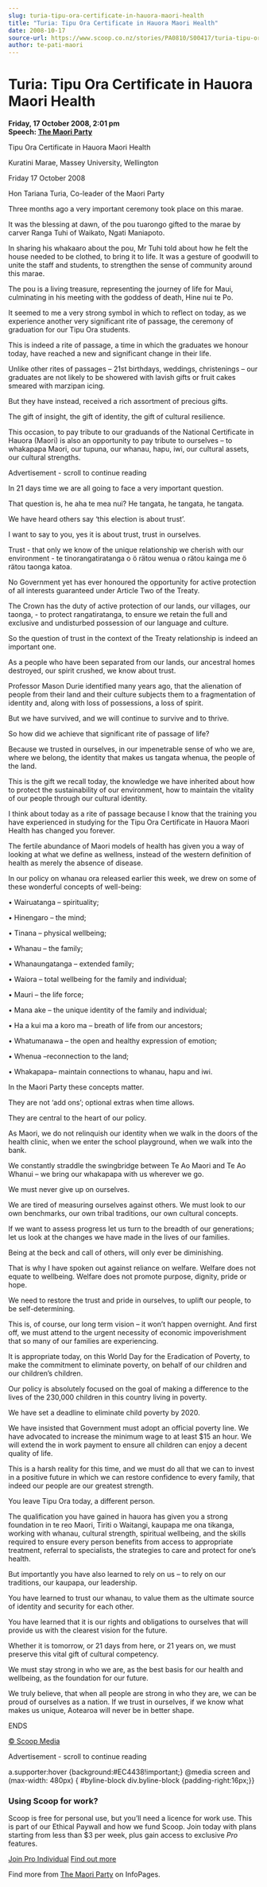 ```yaml
---
slug: turia-tipu-ora-certificate-in-hauora-maori-health
title: "Turia: Tipu Ora Certificate in Hauora Maori Health"
date: 2008-10-17
source-url: https://www.scoop.co.nz/stories/PA0810/S00417/turia-tipu-ora-certificate-in-hauora-maori-health.htm
author: te-pati-maori
---
```

Turia: Tipu Ora Certificate in Hauora Maori Health
==================================================

**Friday, 17 October 2008, 2:01 pm**  
**Speech: [The Maori Party](https://info.scoop.co.nz/The_Maori_Party)**

Tipu Ora Certificate in Hauora Maori Health

Kuratini Marae, Massey University, Wellington

Friday 17 October 2008

Hon Tariana Turia, Co-leader of the Maori Party

Three months ago a very important ceremony took place on this marae.

It was the blessing at dawn, of the pou tuarongo gifted to the marae by carver Ranga Tuhi of Waikato, Ngati Maniapoto.

In sharing his whakaaro about the pou, Mr Tuhi told about how he felt the house needed to be clothed, to bring it to life. It was a gesture of goodwill to unite the staff and students, to strengthen the sense of community around this marae.

The pou is a living treasure, representing the journey of life for Maui, culminating in his meeting with the goddess of death, Hine nui te Po.

It seemed to me a very strong symbol in which to reflect on today, as we experience another very significant rite of passage, the ceremony of graduation for our Tipu Ora students.

This is indeed a rite of passage, a time in which the graduates we honour today, have reached a new and significant change in their life.

Unlike other rites of passages – 21st birthdays, weddings, christenings – our graduates are not likely to be showered with lavish gifts or fruit cakes smeared with marzipan icing.

But they have instead, received a rich assortment of precious gifts.

The gift of insight, the gift of identity, the gift of cultural resilience.

This occasion, to pay tribute to our graduands of the National Certificate in Hauora (Maori) is also an opportunity to pay tribute to ourselves – to whakapapa Maori, our tupuna, our whanau, hapu, iwi, our cultural assets, our cultural strengths.

Advertisement - scroll to continue reading





In 21 days time we are all going to face a very important question.

That question is, he aha te mea nui? He tangata, he tangata, he tangata.

We have heard others say ‘this election is about trust’.

I want to say to you, yes it is about trust, trust in ourselves.

Trust - that only we know of the unique relationship we cherish with our environment - te tinorangatiratanga o ö rätou wenua o rätou kainga me ö rätou taonga katoa.

No Government yet has ever honoured the opportunity for active protection of all interests guaranteed under Article Two of the Treaty.

The Crown has the duty of active protection of our lands, our villages, our taonga, - to protect rangatiratanga, to ensure we retain the full and exclusive and undisturbed possession of our language and culture.

So the question of trust in the context of the Treaty relationship is indeed an important one.

As a people who have been separated from our lands, our ancestral homes destroyed, our spirit crushed, we know about trust.

Professor Mason Durie identified many years ago, that the alienation of people from their land and their culture subjects them to a fragmentation of identity and, along with loss of possessions, a loss of spirit.

But we have survived, and we will continue to survive and to thrive.

So how did we achieve that significant rite of passage of life?

Because we trusted in ourselves, in our impenetrable sense of who we are, where we belong, the identity that makes us tangata whenua, the people of the land.

This is the gift we recall today, the knowledge we have inherited about how to protect the sustainability of our environment, how to maintain the vitality of our people through our cultural identity.

I think about today as a rite of passage because I know that the training you have experienced in studying for the Tipu Ora Certificate in Hauora Maori Health has changed you forever.

The fertile abundance of Maori models of health has given you a way of looking at what we define as wellness, instead of the western definition of health as merely the absence of disease.

In our policy on whanau ora released earlier this week, we drew on some of these wonderful concepts of well-being:

• Wairuatanga – spirituality;

• Hinengaro – the mind;

• Tinana – physical wellbeing;

• Whanau – the family;

• Whanaungatanga – extended family;

• Waiora – total wellbeing for the family and individual;

• Mauri – the life force;

• Mana ake – the unique identity of the family and individual;

• Ha a kui ma a koro ma – breath of life from our ancestors;

• Whatumanawa – the open and healthy expression of emotion;

• Whenua –reconnection to the land;

• Whakapapa– maintain connections to whanau, hapu and iwi.

In the Maori Party these concepts matter.

They are not ‘add ons’; optional extras when time allows.

They are central to the heart of our policy.

As Maori, we do not relinquish our identity when we walk in the doors of the health clinic, when we enter the school playground, when we walk into the bank.

We constantly straddle the swingbridge between Te Ao Maori and Te Ao Whanui – we bring our whakapapa with us wherever we go.

We must never give up on ourselves.

We are tired of measuring ourselves against others. We must look to our own benchmarks, our own tribal traditions, our own cultural concepts.

If we want to assess progress let us turn to the breadth of our generations; let us look at the changes we have made in the lives of our families.

Being at the beck and call of others, will only ever be diminishing.

That is why I have spoken out against reliance on welfare. Welfare does not equate to wellbeing. Welfare does not promote purpose, dignity, pride or hope.

We need to restore the trust and pride in ourselves, to uplift our people, to be self-determining.

This is, of course, our long term vision – it won’t happen overnight. And first off, we must attend to the urgent necessity of economic impoverishment that so many of our families are experiencing.

It is appropriate today, on this World Day for the Eradication of Poverty, to make the commitment to eliminate poverty, on behalf of our children and our children’s children.

Our policy is absolutely focused on the goal of making a difference to the lives of the 230,000 children in this country living in poverty.

We have set a deadline to eliminate child poverty by 2020.

We have insisted that Government must adopt an official poverty line. We have advocated to increase the minimum wage to at least $15 an hour. We will extend the in work payment to ensure all children can enjoy a decent quality of life.

This is a harsh reality for this time, and we must do all that we can to invest in a positive future in which we can restore confidence to every family, that indeed our people are our greatest strength.

You leave Tipu Ora today, a different person.

The qualification you have gained in hauora has given you a strong foundation in te reo Maori, Tiriti o Waitangi, kaupapa me ona tikanga, working with whanau, cultural strength, spiritual wellbeing, and the skills required to ensure every person benefits from access to appropriate treatment, referral to specialists, the strategies to care and protect for one’s health.

But importantly you have also learned to rely on us – to rely on our traditions, our kaupapa, our leadership.

You have learned to trust our whanau, to value them as the ultimate source of identity and security for each other.

You have learned that it is our rights and obligations to ourselves that will provide us with the clearest vision for the future.

Whether it is tomorrow, or 21 days from here, or 21 years on, we must preserve this vital gift of cultural competency.

We must stay strong in who we are, as the best basis for our health and wellbeing, as the foundation for our future.

We truly believe, that when all people are strong in who they are, we can be proud of ourselves as a nation. If we trust in ourselves, if we know what makes us unique, Aotearoa will never be in better shape.

ENDS

[© Scoop Media](http://www.scoop.co.nz/about/terms.html)  

Advertisement - scroll to continue reading



a.supporter:hover {background:#EC4438!important;} @media screen and (max-width: 480px) { #byline-block div.byline-block {padding-right:16px;}}

### Using Scoop for work?

Scoop is free for personal use, but you’ll need a licence for work use. This is part of our Ethical Paywall and how we fund Scoop. Join today with plans starting from less than $3 per week, plus gain access to exclusive _Pro_ features.  
  
[Join Pro Individual](https://pro.scoop.co.nz/Individual/?from=ProIn24) [Find out more](https://pro.scoop.co.nz/using-scoop-for-work/?from=ProIn24)

Find more from [The Maori Party](https://info.scoop.co.nz/The_Maori_Party) on InfoPages.
